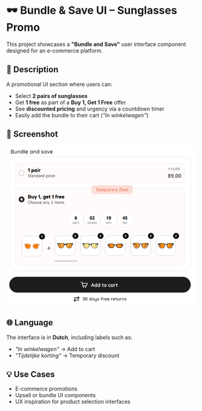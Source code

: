 # 🕶️ Bundle & Save UI – Sunglasses Promo

This project showcases a **"Bundle and Save"** user interface component designed for an e-commerce platform.

## 📝 Description

A promotional UI section where users can:

- Select **2 pairs of sunglasses**
- Get **1 free** as part of a **Buy 1, Get 1 Free** offer
- See **discounted pricing** and urgency via a countdown timer
- Easily add the bundle to their cart (_"In winkelwagen"_)

## 📸 Screenshot

![Bundle and Save UI](./bundel.png)

## 🌐 Language

The interface is in **Dutch**, including labels such as:

- _"In winkelwagen"_ → Add to cart  
- _"Tijdelijke korting"_ → Temporary discount

## 💡 Use Cases

- E-commerce promotions
- Upsell or bundle UI components
- UX inspiration for product selection interfaces
